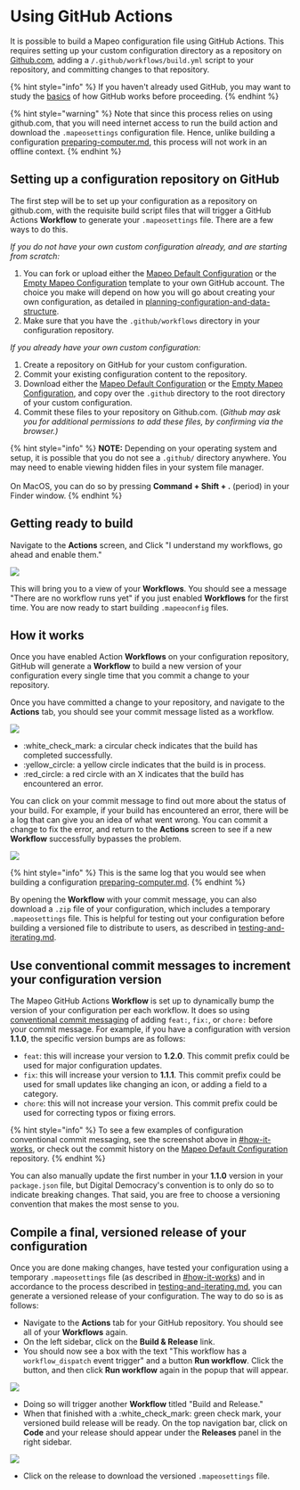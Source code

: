 # Using GitHub Actions

It is possible to build a Mapeo configuration file using GitHub Actions. This requires setting up your custom configuration directory as a repository on [Github.com](https://github.com/), adding a `/.github/workflows/build.yml` script to your repository, and committing changes to that repository. &#x20;

{% hint style="info" %}
If you haven't already used GitHub, you may want to study the [basics](https://docs.github.com/en/get-started/using-git/about-git) of how GitHub works before proceeding.
{% endhint %}

{% hint style="warning" %}
Note that since this process relies on using github.com, that you will need internet access to run the build action and download the `.mapeosettings` configuration file. Hence, unlike building a configuration [preparing-computer.md](preparing-computer.md "mention"), this process will not work in an offline context.
{% endhint %}

## Setting up a configuration repository on GitHub

The first step will be to set up your configuration as a repository on github.com, with the requisite build script files that will trigger a GitHub Actions **Workflow** to generate your `.mapeosettings` file. There are a few ways to do this.

_If you do not have your own custom configuration already, and are starting from scratch:_

1. You can fork or upload either the [Mapeo Default Configuration](https://github.com/digidem/mapeo-default-config) or the [Empty Mapeo Configuration](https://github.com/digidem/empty-mapeo-config) template to your own GitHub account. The choice you make will depend on how you will go about creating your own configuration, as detailed in [planning-configuration-and-data-structure](../../planning-configuration-and-data-structure/ "mention").
2. Make sure that you have the `.github/workflows` directory in your configuration repository.

_If you already have your own custom configuration:_

1. Create a repository on GitHub for your custom configuration.
2. Commit your existing configuration content to the repository.
3. Download either the [Mapeo Default Configuration](https://github.com/digidem/mapeo-default-config) or the [Empty Mapeo Configuration](https://github.com/digidem/empty-mapeo-config), and copy over the `.github` directory to the root directory of your custom configuration.&#x20;
4. Commit these files to your repository on Github.com. (_Github may ask you for additional permissions to add these files, by confirming via the browser.)_

{% hint style="info" %}
**NOTE:** Depending on your operating system and setup, it is possible that you do not see a `.github/` directory anywhere. You may need to enable viewing hidden files in your system file manager.\
\
On MacOS, you can do so by pressing **Command + Shift + .** (period) in your Finder window.
{% endhint %}

## Getting ready to build

Navigate to the **Actions** screen, and Click "I understand my workflows, go ahead and enable them."

![](../../../../../../.gitbook/assets/Github-Actions-1.JPG)

This will bring you to a view of your **Workflows**. You should see a message "There are no workflow runs yet" if you just enabled **Workflows** for the first time. You are now ready to start building `.mapeoconfig` files.

## How it works

Once you have enabled Action **Workflows** on your configuration repository, GitHub will generate a **Workflow** to build a new version of your configuration every single time that you commit a change to your repository. &#x20;

Once you have committed a change to your repository, and navigate to the **Actions** tab, you should see your commit message listed as a workflow.

![](../../../../../../.gitbook/assets/Github-Actions-2.JPG)

* :white\_check\_mark: a circular check indicates that the build has completed successfully.
* :yellow\_circle: a yellow circle indicates that the build is in process.
* :red\_circle: a red circle with an X indicates that the build has encountered an error.

You can click on your commit message to find out more about the status of your build. For example, if your build has encountered an error, there will be a log that can give you an idea of what went wrong. You can commit a change to fix the error, and return to the **Actions** screen to see if a new **Workflow** successfully bypasses the problem.

![](../../../../../../.gitbook/assets/Github-Actions-3.JPG)

{% hint style="info" %}
This is the same log that you would see when building a configuration [preparing-computer.md](preparing-computer.md "mention").
{% endhint %}

By opening the **Workflow** with your commit message, you can also download a `.zip` file of your configuration, which includes a temporary `.mapeosettings` file. This is helpful for testing out your configuration before building a versioned file to distribute to users, as described in [testing-and-iterating.md](../../testing-and-iterating.md "mention").

## Use conventional commit messages to increment your configuration version

The Mapeo GitHub Actions **Workflow** is set up to dynamically bump the version of your configuration per each workflow. It does so using [conventional commit messaging](https://www.conventionalcommits.org/en/v1.0.0-beta.2/) of adding `feat:`, `fix:`, or `chore:` before your commit message. For example, if you have a configuration with version **1.1.0**, the specific version bumps are as follows:

* `feat`: this will increase your version to **1.2.0**. This commit prefix could be used for major configuration updates.
* `fix`: this will increase your version to **1.1.1**. This commit prefix could be used for small updates like changing an icon, or adding a field to a category.
* `chore`: this will not increase your version. This commit prefix could be used for correcting typos or fixing errors.

{% hint style="info" %}
To see a few examples of configuration conventional commit messaging, see the screenshot above in [#how-it-works](using-github-actions.md#how-it-works "mention"), or check out the commit history on the [Mapeo Default Configuration](https://github.com/digidem/mapeo-default-config/commits/master) repository.
{% endhint %}

You can also manually update the first number in your **1.1.0** version in your `package.json` file, but Digital Democracy's convention is to only do so to indicate breaking changes. That said, you are free to choose a versioning convention that makes the most sense to you.

## Compile a final, versioned release of your configuration

Once you are done making changes, have tested your configuration using a temporary `.mapeosettings` file (as described in [#how-it-works](using-github-actions.md#how-it-works "mention")) and in accordance to the process described in [testing-and-iterating.md](../../testing-and-iterating.md "mention"), you can generate a versioned release of your configuration. The way to do so is as follows:

* Navigate to the **Actions** tab for your GitHub repository. You should see all of your **Workflows** again.
* On the left sidebar, click on the **Build & Release** link.
* You should now see a box with the text "This workflow has a `workflow_dispatch` event trigger" and a button **Run workflow**. Click the button, and then click **Run workflow** again in the popup that will appear.

![](../../../../../../.gitbook/assets/Github-Actions-5.JPG)

* Doing so will trigger another **Workflow** titled "Build and Release."
* When that finished with a :white\_check\_mark: green check mark, your versioned build release will be ready. On the top navigation bar, click on **Code** and your release should appear under the **Releases** panel in the right sidebar.

![](../../../../../../.gitbook/assets/Github-Actions-6.JPG)

* Click on the release to download the versioned `.mapeosettings` file.&#x20;
